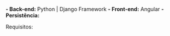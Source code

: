 **- Back-end:** Python | Django Framework
**- Front-end:** Angular
**- Persistência:**

Requisitos:
